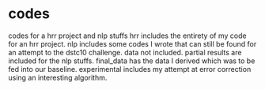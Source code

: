 # codes
codes for a hrr project and nlp stuffs
hrr includes the entirety of my code for an hrr project.
nlp includes some codes I wrote that can still be found for an attempt to the dstc10 challenge. 
data not included. partial results are included for the nlp stuffs. final_data has the data I derived which was to be fed into our baseline. experimental includes my attempt at error correction using an interesting algorithm. 
